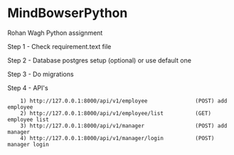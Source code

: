 # MindBowserPython
Rohan Wagh Python assignment


Step 1 - Check requirement.text file

Step 2 - Database postgres setup (optional) or use default one

Step 3 - Do migrations

Step 4 - API's

        1) http://127.0.0.1:8000/api/v1/employee               (POST) add employee
        2) http://127.0.0.1:8000/api/v1/employee/list          (GET) employee list
        3) http://127.0.0.1:8000/api/v1/manager                (POST) add manager
        4) http://127.0.0.1:8000/api/v1/manager/login          (POST) manager login

